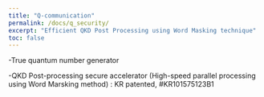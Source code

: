 ```yaml
---
title: "Q-communication"
permalink: /docs/q_security/
excerpt: "Efficient QKD Post Processing using Word Masking technique"
toc: false
---
```



-True quantum number generator

-QKD Post-processing secure accelerator
  (High-speed parallel processing using Word Marsking method) 
  : KR patented, #KR101575123B1
